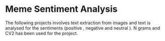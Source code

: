 # Meme Sentiment Analysis
The following projects involves text extraction from images and text is analysed for the sentiments (positive , negative and neutral ).
N grams and CV2 has been used for the project.
